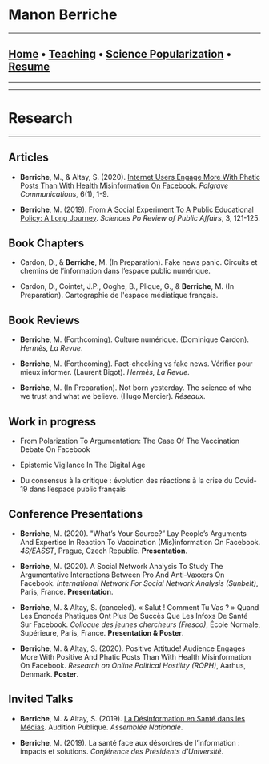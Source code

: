 # **Manon Berriche**


-----------------

## [Home](https://manonberriche.github.io/) • [Teaching](https://manonberriche.github.io/teaching.html) • [Science Popularization](https://manonberriche.github.io/General-Audience.html) • [Resume](https://drive.google.com/file/d/1syRqm-ya3dwk69_t_84dEMdOoiHAiZBB/view?usp=sharing) 

-----------------

-----------------
# Research
-----------------

## Articles

* **Berriche**, M., & Altay, S. (2020). [Internet Users Engage More With Phatic Posts Than With Health Misinformation On Facebook](https://doi.org/10.1057/s41599-020-0452-1). *Palgrave Communications*, 6(1), 1-9.

* **Berriche**, M. (2019). [From A Social Experiment To A Public Educational Policy: A Long Journey](https://hal.archives-ouvertes.fr/hal-02527164/document). *Sciences Po Review of Public Affairs*, 3, 121-125.

## Book Chapters

* Cardon, D., & **Berriche**, M. (In Preparation). Fake news panic. Circuits et chemins de l’information dans l’espace public numérique.

* Cardon, D., Cointet, J.P., Ooghe, B., Plique, G., & **Berriche**, M. (In Preparation). Cartographie de l'espace médiatique français.


## Book Reviews

* **Berriche**, M. (Forthcoming). Culture numérique. (Dominique Cardon). *Hermès, La Revue*.

* **Berriche**, M. (Forthcoming). Fact-checking vs fake news. Vérifier pour mieux informer. (Laurent Bigot). *Hermès, La Revue*.

* **Berriche**, M. (In Preparation). Not born yesterday. The science of who we trust and what we believe. (Hugo Mercier). *Réseaux*.

## Work in progress

* From Polarization To Argumentation: The Case  Of The Vaccination Debate On Facebook

* Epistemic Vigilance In The Digital Age 

* Du consensus à la critique : évolution des réactions à la crise du Covid-19 dans l’espace public français 


## Conference Presentations

* **Berriche**, M. (2020). "What’s Your Source?” Lay People’s Arguments And Expertise In Reaction To Vaccination (Mis)information On Facebook. *4S/EASST*, Prague, Czech Republic. **Presentation**.

* **Berriche**, M. (2020). A Social Network Analysis To Study The Argumentative Interactions Between Pro And Anti-Vaxxers On Facebook. *International Network For Social Network Analysis (Sunbelt)*, Paris, France. **Presentation**.

* **Berriche**, M. & Altay, S. (canceled). « Salut ! Comment Tu Vas ? » Quand Les Énoncés Phatiques Ont
Plus De Succès Que Les Infoxs De Santé Sur Facebook. *Colloque des jeunes chercheurs (Fresco)*, École
Normale, Supérieure, Paris, France. **Presentation & Poster**.

* **Berriche**, M. & Altay, S. (2020). Positive Attitude! Audience Engages More With Positive And Phatic Posts Than With Health Misinformation On Facebook. *Research on Online Political Hostility (ROPH)*, Aarhus, Denmark. **Poster**.


## Invited Talks

* **Berriche**, M. & Altay, S. (2019). [La Désinformation en Santé dans les Médias](http://videos.assemblee-nationale.fr/video.8425833_5dcd0ebadfcb2.opecst--audition-publique-sur-l-hesitation-vaccinale--14-novembre-2019?fbclid=IwAR168oIvDON4YoY3oeGiFvOBbYw5OsTwACOUDnLxgKG3Cv9r2WV0n9l8uR4). Audition Publique. *Assemblée Nationale*.

* **Berriche**, M. (2019). La santé face aux désordres de l’information : impacts et solutions. *Conférence des Présidents d'Université*.
